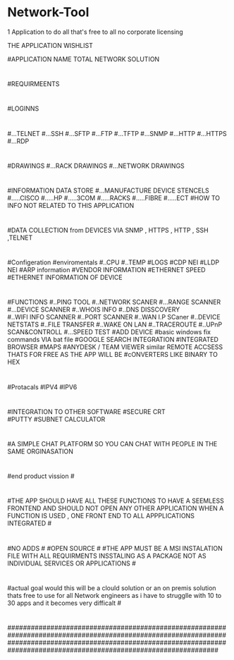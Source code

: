 # Network-Tool
1 Application to do all that's free to all no corporate licensing 

THE APPLICATION WISHLIST


#APPLICATION NAME TOTAL NETWORK SOLUTION 
#
#REQUIRMEENTS 
#
##
#LOGINNS 
#
#...TELNET 
#...SSH
#...SFTP
#...FTP
#...TFTP
#...SNMP
#...HTTP
#...HTTPS
#...RDP
#
#
#DRAWINGS 
#...RACK DRAWINGS 
#...NETWORK DRAWINGS
##
#
#
#
#INFORMATION DATA STORE 
#...MANUFACTURE DEVICE STENCELS 
#.....CISCO 
#.....HP
#.....3COM
#.....RACKS 
#.....FIBRE
#.....ECT
#HOW TO INFO NOT RELATED TO THIS APPLICATION
#
##
#DATA COLLECTION from DEVICES VIA SNMP , HTTPS , HTTP , SSH ,TELNET 
#
#Configeration 
#enviromentals 
#..CPU
#..TEMP
#LOGS
#CDP NEI
#LLDP NEI
#ARP information 
#VENDOR INFORMATION 
#ETHERNET SPEED 
#ETHERNET INFORMATION OF DEVICE 
#
#
#FUNCTIONS 
#..PING TOOL
#..NETWORK SCANER 
#...RANGE SCANNER
#...DEVICE SCANNER
#..WHOIS INFO 
#..DNS DISSCOVERY  
#..WIFI INFO SCANNER 
#..PORT SCANNER 
#..WAN I.P SCaner 
#..DEVICE NETSTATS 
#..FILE TRANSFER 
#..WAKE ON LAN 
#..TRACEROUTE 
#..UPnP SCAN&CONTROLL
#...SPEED TEST 
#ADD DEVICE 
#basic windows fix commands  VIA bat file 
#GOOGLE SEARCH INTEGRATION
#INTEGRATED BROWSER 
#MAPS
#ANYDESK / TEAM VIEWER similar REMOTE ACCSESS THATS FOR FREE AS THE APP WILL BE 
#cONVERTERS LIKE BINARY TO HEX 
#
#Protacals 
#IPV4
#IPV6
#
#
#INTEGRATION TO OTHER SOFTWARE 
#SECURE CRT  
#PUTTY 
#SUBNET CALCULATOR
#
#A SIMPLE CHAT PLATFORM SO YOU CAN CHAT WITH PEOPLE IN THE SAME ORGINASATION 
#
#end product vission                                                                                                                                                                                                         #
#                                                                                                                                                                                                                            #
#THE APP SHOULD HAVE ALL THESE FUNCTIONS TO HAVE A SEEMLESS FRONTEND AND SHOULD NOT OPEN ANY OTHER APPLICATION WHEN A FUNCTION IS USED , ONE FRONT END TO ALL APPPLICATIONS INTEGRATED                                       #
#                                                                                                                                                                                                                            #
#NO ADDS                                                                                                                                                                                                                     #
#OPEN SOURCE                                                                                                                                                                                                                 #
#THE APP MUST BE A MSI INSTALATION FILE WITH ALL REQUIRMENTS INSSTALING AS A PACKAGE NOT AS INDIVIDUAL SERVICES OR APPLICATIONS                                                                                              #
#                                                                                                                                                                                                                            #
#                                                                                                                                                                                                                            #
#actual goal would this will be a clould solution or an on premis solution thats free to use for all Network engineers as i have to strugglle with 10 to 30 apps and it becomes very difficalt                               #
#                                                                                                                                                                                                                            #
#                                                                                                                                                                                                                            #    
#                                                                                                                                                                                                                            #    
##############################################################################################################################################################################################################################
